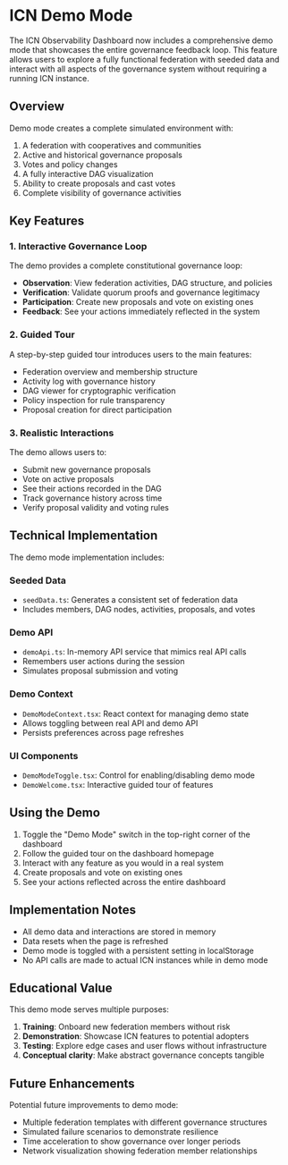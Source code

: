 # ICN Demo Mode

The ICN Observability Dashboard now includes a comprehensive demo mode that showcases the entire governance feedback loop. This feature allows users to explore a fully functional federation with seeded data and interact with all aspects of the governance system without requiring a running ICN instance.

## Overview

Demo mode creates a complete simulated environment with:

1. A federation with cooperatives and communities
2. Active and historical governance proposals
3. Votes and policy changes
4. A fully interactive DAG visualization
5. Ability to create proposals and cast votes
6. Complete visibility of governance activities

## Key Features

### 1. Interactive Governance Loop

The demo provides a complete constitutional governance loop:

- **Observation**: View federation activities, DAG structure, and policies
- **Verification**: Validate quorum proofs and governance legitimacy
- **Participation**: Create new proposals and vote on existing ones
- **Feedback**: See your actions immediately reflected in the system

### 2. Guided Tour

A step-by-step guided tour introduces users to the main features:

- Federation overview and membership structure
- Activity log with governance history
- DAG viewer for cryptographic verification
- Policy inspection for rule transparency
- Proposal creation for direct participation

### 3. Realistic Interactions

The demo allows users to:

- Submit new governance proposals
- Vote on active proposals
- See their actions recorded in the DAG
- Track governance history across time
- Verify proposal validity and voting rules

## Technical Implementation

The demo mode implementation includes:

### Seeded Data

- `seedData.ts`: Generates a consistent set of federation data
- Includes members, DAG nodes, activities, proposals, and votes

### Demo API

- `demoApi.ts`: In-memory API service that mimics real API calls
- Remembers user actions during the session
- Simulates proposal submission and voting

### Demo Context

- `DemoModeContext.tsx`: React context for managing demo state
- Allows toggling between real API and demo API
- Persists preferences across page refreshes

### UI Components

- `DemoModeToggle.tsx`: Control for enabling/disabling demo mode
- `DemoWelcome.tsx`: Interactive guided tour of features

## Using the Demo

1. Toggle the "Demo Mode" switch in the top-right corner of the dashboard
2. Follow the guided tour on the dashboard homepage
3. Interact with any feature as you would in a real system
4. Create proposals and vote on existing ones
5. See your actions reflected across the entire dashboard

## Implementation Notes

- All demo data and interactions are stored in memory
- Data resets when the page is refreshed
- Demo mode is toggled with a persistent setting in localStorage
- No API calls are made to actual ICN instances while in demo mode

## Educational Value

This demo mode serves multiple purposes:

1. **Training**: Onboard new federation members without risk
2. **Demonstration**: Showcase ICN features to potential adopters
3. **Testing**: Explore edge cases and user flows without infrastructure
4. **Conceptual clarity**: Make abstract governance concepts tangible

## Future Enhancements

Potential future improvements to demo mode:

- Multiple federation templates with different governance structures
- Simulated failure scenarios to demonstrate resilience
- Time acceleration to show governance over longer periods
- Network visualization showing federation member relationships 